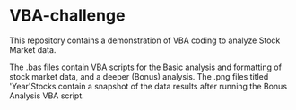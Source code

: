 # VBA-challenge
This repository contains a demonstration of VBA coding to analyze Stock Market data.

The .bas files contain VBA scripts for the Basic analysis and formatting of stock market data, and a deeper (Bonus) analysis. The .png files titled 'Year'Stocks contain a snapshot of the data results after running the Bonus Analysis VBA script.
